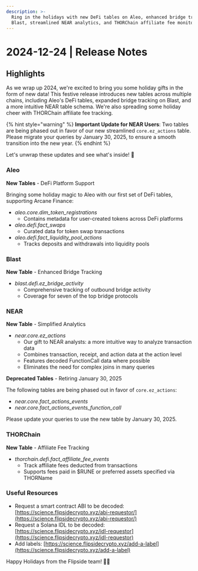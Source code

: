 ```yaml
---
description: >-
  Ring in the holidays with new DeFi tables on Aleo, enhanced bridge tracking on
  Blast, streamlined NEAR analytics, and THORChain affiliate fee monitoring. 🎄
---
```


# 2024-12-24 | Release Notes

## Highlights

As we wrap up 2024, we're excited to bring you some holiday gifts in the form of new data! This festive release introduces new tables across multiple chains, including Aleo's DeFi tables, expanded bridge tracking on Blast, and a more intuitive NEAR table schema. We're also spreading some holiday cheer with THORChain affiliate fee tracking.

{% hint style="warning" %}
**Important Update for NEAR Users**: Two tables are being phased out in favor of our new streamlined `core.ez_actions` table. Please migrate your queries by January 30, 2025, to ensure a smooth transition into the new year.
{% endhint %}

Let's unwrap these updates and see what's inside! 🎁

### Aleo

**New Tables** - DeFi Platform Support

Bringing some holiday magic to Aleo with our first set of DeFi tables, supporting Arcane Finance:

* _aleo.core.dim\_token\_registrations_
  * Contains metadata for user-created tokens across DeFi platforms
* _aleo.defi.fact\_swaps_
  * Curated data for token swap transactions
* _aleo.defi.fact\_liquidity\_pool\_actions_
  * Tracks deposits and withdrawals into liquidity pools

### Blast

**New Table** - Enhanced Bridge Tracking

* _blast.defi.ez\_bridge\_activity_
  * Comprehensive tracking of outbound bridge activity
  * Coverage for seven of the top bridge protocols

### NEAR

**New Table** - Simplified Analytics

* _near.core.ez\_actions_
  * Our gift to NEAR analysts: a more intuitive way to analyze transaction data
  * Combines transaction, receipt, and action data at the action level
  * Features decoded FunctionCall data where possible
  * Eliminates the need for complex joins in many queries

**Deprecated Tables** - Retiring January 30, 2025

The following tables are being phased out in favor of `core.ez_actions`:

* _near.core.fact\_actions\_events_
* _near.core.fact\_actions\_events\_function\_call_

Please update your queries to use the new table by January 30, 2025.

### THORChain

**New Table** - Affiliate Fee Tracking

* _thorchain.defi.fact\_affiliate\_fee\_events_
  * Track affiliate fees deducted from transactions
  * Supports fees paid in $RUNE or preferred assets specified via THORName

### Useful Resources

* Request a smart contract ABI to be decoded: [https://science.flipsidecrypto.xyz/abi-requestor/](https://science.flipsidecrypto.xyz/abi-requestor/)
* Request a Solana IDL to be decoded: [https://science.flipsidecrypto.xyz/idl-requestor](https://science.flipsidecrypto.xyz/idl-requestor)
* Add labels: [https://science.flipsidecrypto.xyz/add-a-label](https://science.flipsidecrypto.xyz/add-a-label)

Happy Holidays from the Flipside team! 🎄✨
